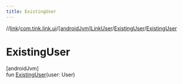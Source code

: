 ```yaml
---
title: ExistingUser
---
```

//[link](../../../../index.html)/[com.tink.link.ui](../../index.html)/[[androidJvm]LinkUser](../index.html)/[ExistingUser](index.html)/[ExistingUser](-existing-user.html)



# ExistingUser



[androidJvm]\
fun [ExistingUser](-existing-user.html)(user: User)




